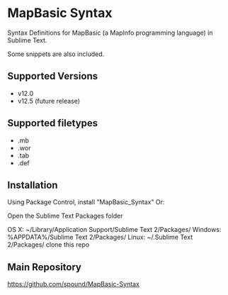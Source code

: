 MapBasic Syntax
==================

Syntax Definitions for MapBasic (a MapInfo programming language) in Sublime Text.

Some snippets are also included.

Supported Versions
-
- v12.0
- v12.5 (future release)

Supported filetypes
-
- .mb
- .wor
- .tab
- .def

Installation
-
Using Package Control, install "MapBasic_Syntax"
Or:

Open the Sublime Text Packages folder

OS X: ~/Library/Application Support/Sublime Text 2/Packages/
Windows: %APPDATA%/Sublime Text 2/Packages/
Linux: ~/.Sublime Text 2/Packages/
clone this repo

Main Repository
-
https://github.com/spound/MapBasic-Syntax
